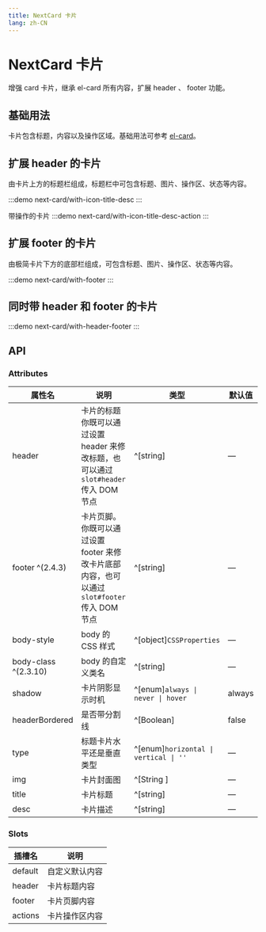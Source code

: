 ```yaml
---
title: NextCard 卡片
lang: zh-CN
---
```


# NextCard 卡片

增强 card 卡片，继承 el-card 所有内容，扩展 header 、 footer 功能。

## 基础用法

卡片包含标题，内容以及操作区域。基础用法可参考 [el-card](./card.md#basic)。

## 扩展 header 的卡片

由卡片上方的标题栏组成，标题栏中可包含标题、图片、操作区、状态等内容。

:::demo
next-card/with-icon-title-desc
:::

带操作的卡片
:::demo
next-card/with-icon-title-desc-action
:::

## 扩展 footer 的卡片

由极简卡片下方的底部栏组成，可包含标题、图片、操作区、状态等内容。

:::demo
next-card/with-footer
:::

## 同时带 header 和 footer 的卡片

:::demo
next-card/with-header-footer
:::

## API

### Attributes

| 属性名               | 说明                                                                                          | 类型                                  | 默认值 |
| -------------------- | --------------------------------------------------------------------------------------------- | ------------------------------------- | ------ |
| header               | 卡片的标题 你既可以通过设置 header 来修改标题，也可以通过 `slot#header` 传入 DOM 节点         | ^[string]                             | —      |
| footer ^(2.4.3)      | 卡片页脚。 你既可以通过设置 footer 来修改卡片底部内容，也可以通过 `slot#footer` 传入 DOM 节点 | ^[string]                             | —      |
| body-style           | body 的 CSS 样式                                                                              | ^[object]`CSSProperties`              | —      |
| body-class ^(2.3.10) | body 的自定义类名                                                                             | ^[string]                             | —      |
| shadow               | 卡片阴影显示时机                                                                              | ^[enum]`always \| never \| hover`     | always |
| headerBordered       | 是否带分割线                                                                                  | ^[Boolean]                            | false  |
| type                 | 标题卡片水平还是垂直类型                                                                      | ^[enum]`horizontal \| vertical \| ''` | —      |
| img                  | 卡片封面图                                                                                    | ^[String ]                            | —      |
| title                | 卡片标题                                                                                      | ^[string]                             | —      |
| desc                 | 卡片描述                                                                                      | ^[string]                             | —      |

### Slots

| 插槽名  | 说明           |
| ------- | -------------- |
| default | 自定义默认内容 |
| header  | 卡片标题内容   |
| footer  | 卡片页脚内容   |
| actions | 卡片操作区内容 |
